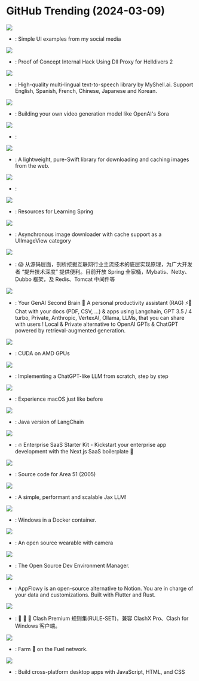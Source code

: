 # GitHub Trending (2024-03-09)

![](https://img.shields.io/badge/HTML-New%20884-green?style=flat-square&logo=appveyor)
- [](https://github.comundefined): Simple UI examples from my social media

![](https://img.shields.io/badge/C%2B%2B-New%20239-green?style=flat-square&logo=appveyor)
- [](https://github.comundefined): Proof of Concept Internal Hack Using Dll Proxy for Helldivers 2

![](https://img.shields.io/badge/Python-New%20107-green?style=flat-square&logo=appveyor)
- [](https://github.comundefined): High-quality multi-lingual text-to-speech library by MyShell.ai. Support English, Spanish, French, Chinese, Japanese and Korean.

![](https://img.shields.io/badge/Python-New%20108-green?style=flat-square&logo=appveyor)
- [](https://github.comundefined): Building your own video generation model like OpenAI's Sora

![](https://img.shields.io/badge/Python-New%20306-green?style=flat-square&logo=appveyor)
- [](https://github.comundefined): 

![](https://img.shields.io/badge/Swift-New%20454-green?style=flat-square&logo=appveyor)
- [](https://github.comundefined): A lightweight, pure-Swift library for downloading and caching images from the web.

![](https://img.shields.io/badge/Python-New%2067-green?style=flat-square&logo=appveyor)
- [](https://github.comundefined): 

![](https://img.shields.io/badge/HTML-New%2088-green?style=flat-square&logo=appveyor)
- [](https://github.comundefined): Resources for Learning Spring

![](https://img.shields.io/badge/Objective-C-New%20116-green?style=flat-square&logo=appveyor)
- [](https://github.comundefined): Asynchronous image downloader with cache support as a UIImageView category

![](https://img.shields.io/badge/Java-New%2069-green?style=flat-square&logo=appveyor)
- [](https://github.comundefined): 😱 从源码层面，剖析挖掘互联网行业主流技术的底层实现原理，为广大开发者 “提升技术深度” 提供便利。目前开放 Spring 全家桶，Mybatis、Netty、Dubbo 框架，及 Redis、Tomcat 中间件等

![](https://img.shields.io/badge/TypeScript-New%20335-green?style=flat-square&logo=appveyor)
- [](https://github.comundefined): Your GenAI Second Brain 🧠 A personal productivity assistant (RAG) ⚡️🤖 Chat with your docs (PDF, CSV, ...) & apps using Langchain, GPT 3.5 / 4 turbo, Private, Anthropic, VertexAI, Ollama, LLMs, that you can share with users ! Local & Private alternative to OpenAI GPTs & ChatGPT powered by retrieval-augmented generation.

![](https://img.shields.io/badge/Rust-New%2056-green?style=flat-square&logo=appveyor)
- [](https://github.comundefined): CUDA on AMD GPUs

![](https://img.shields.io/badge/Jupyter%20Notebook-New%20267-green?style=flat-square&logo=appveyor)
- [](https://github.comundefined): Implementing a ChatGPT-like LLM from scratch, step by step

![](https://img.shields.io/badge/Python-New%2021-green?style=flat-square&logo=appveyor)
- [](https://github.comundefined): Experience macOS just like before

![](https://img.shields.io/badge/Java-New%20153-green?style=flat-square&logo=appveyor)
- [](https://github.comundefined): Java version of LangChain

![](https://img.shields.io/badge/TypeScript-New%20282-green?style=flat-square&logo=appveyor)
- [](https://github.comundefined): 🔥 Enterprise SaaS Starter Kit - Kickstart your enterprise app development with the Next.js SaaS boilerplate 🚀

![](https://img.shields.io/badge/C%2B%2B-New%2069-green?style=flat-square&logo=appveyor)
- [](https://github.comundefined): Source code for Area 51 (2005)

![](https://img.shields.io/badge/Python-New%20147-green?style=flat-square&logo=appveyor)
- [](https://github.comundefined): A simple, performant and scalable Jax LLM!

![](https://img.shields.io/badge/Shell-New%20656-green?style=flat-square&logo=appveyor)
- [](https://github.comundefined): Windows in a Docker container.

![](https://img.shields.io/badge/TypeScript-New%2077-green?style=flat-square&logo=appveyor)
- [](https://github.comundefined): An open source wearable with camera

![](https://img.shields.io/badge/Go-New%20524-green?style=flat-square&logo=appveyor)
- [](https://github.comundefined): The Open Source Dev Environment Manager.

![](https://img.shields.io/badge/Dart-New%2064-green?style=flat-square&logo=appveyor)
- [](https://github.comundefined): AppFlowy is an open-source alternative to Notion. You are in charge of your data and customizations. Built with Flutter and Rust.

![](https://img.shields.io/badge/none-New%2035-green?style=flat-square&logo=appveyor)
- [](https://github.comundefined): 🦄️ 🎃 👻 Clash Premium 规则集(RULE-SET)，兼容 ClashX Pro、Clash for Windows 客户端。

![](https://img.shields.io/badge/TypeScript-New%2038-green?style=flat-square&logo=appveyor)
- [](https://github.comundefined): Farm 🍅 on the Fuel network.

![](https://img.shields.io/badge/C%2B%2B-New%2043-green?style=flat-square&logo=appveyor)
- [](https://github.comundefined): Build cross-platform desktop apps with JavaScript, HTML, and CSS

